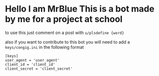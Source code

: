 # Hello I am MrBlue This is a bot made by me for a project at school
to use this just comment on a post with `u/plsdefine {word}`


also if you want to contribute to this bot you will need to add a `keys/congig.ini` in the following format

    [keys]
    user_agent = 'user_agent'
    client_id = 'client_id'
    client_secret = 'client_secret'
